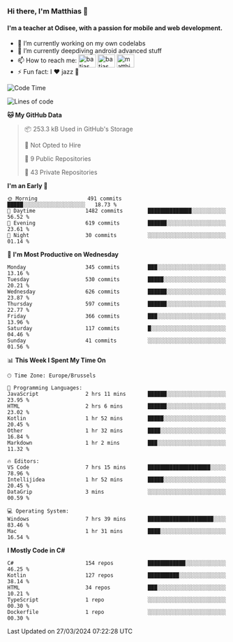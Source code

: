 ### Hi there, I'm Matthias 👋

#### I'm a teacher at Odisee, with a passion for mobile and web development.

- 🔭 I’m currently working on my own codelabs
- 🌱 I’m currently deepdiving android advanced stuff
- 📫 How to reach me: <a href="https://dev.to/batjas" target="_blank"><img align="center" src="https://raw.githubusercontent.com/rahuldkjain/github-profile-readme-generator/master/src/images/icons/Social/devto.svg" alt="batjas" height="30" width="40" /></a>
<a href="https://twitter.com/batjas" target="_blank"><img align="center" src="https://raw.githubusercontent.com/rahuldkjain/github-profile-readme-generator/master/src/images/icons/Social/twitter.svg" alt="batjas" height="30" width="40" /></a>
<a href="https://linkedin.com/in/matthiasdruwé" target="_blank"><img align="center" src="https://raw.githubusercontent.com/rahuldkjain/github-profile-readme-generator/master/src/images/icons/Social/linked-in-alt.svg" alt="matthiasdruwé" height="30" width="40" /></a>
- ⚡ Fun fact: I ❤ jazz 🎷


<!--START_SECTION:waka-->
![Code Time](http://img.shields.io/badge/Code%20Time-1%2C156%20hrs%2052%20mins-blue)

![Lines of code](https://img.shields.io/badge/From%20Hello%20World%20I%27ve%20Written-4.7%20million%20lines%20of%20code-blue)

**🐱 My GitHub Data** 

> 📦 253.3 kB Used in GitHub's Storage 
 > 
> 🚫 Not Opted to Hire
 > 
> 📜 9 Public Repositories 
 > 
> 🔑 43 Private Repositories 
 > 
**I'm an Early 🐤** 

```text
🌞 Morning                491 commits         █████░░░░░░░░░░░░░░░░░░░░   18.73 % 
🌆 Daytime                1482 commits        ██████████████░░░░░░░░░░░   56.52 % 
🌃 Evening                619 commits         ██████░░░░░░░░░░░░░░░░░░░   23.61 % 
🌙 Night                  30 commits          ░░░░░░░░░░░░░░░░░░░░░░░░░   01.14 % 
```
📅 **I'm Most Productive on Wednesday** 

```text
Monday                   345 commits         ███░░░░░░░░░░░░░░░░░░░░░░   13.16 % 
Tuesday                  530 commits         █████░░░░░░░░░░░░░░░░░░░░   20.21 % 
Wednesday                626 commits         ██████░░░░░░░░░░░░░░░░░░░   23.87 % 
Thursday                 597 commits         ██████░░░░░░░░░░░░░░░░░░░   22.77 % 
Friday                   366 commits         ███░░░░░░░░░░░░░░░░░░░░░░   13.96 % 
Saturday                 117 commits         █░░░░░░░░░░░░░░░░░░░░░░░░   04.46 % 
Sunday                   41 commits          ░░░░░░░░░░░░░░░░░░░░░░░░░   01.56 % 
```


📊 **This Week I Spent My Time On** 

```text
🕑︎ Time Zone: Europe/Brussels

💬 Programming Languages: 
JavaScript               2 hrs 11 mins       ██████░░░░░░░░░░░░░░░░░░░   23.95 % 
HTML                     2 hrs 6 mins        ██████░░░░░░░░░░░░░░░░░░░   23.02 % 
Kotlin                   1 hr 52 mins        █████░░░░░░░░░░░░░░░░░░░░   20.45 % 
Other                    1 hr 32 mins        ████░░░░░░░░░░░░░░░░░░░░░   16.84 % 
Markdown                 1 hr 2 mins         ███░░░░░░░░░░░░░░░░░░░░░░   11.32 % 

🔥 Editors: 
VS Code                  7 hrs 15 mins       ████████████████████░░░░░   78.96 % 
Intellijidea             1 hr 52 mins        █████░░░░░░░░░░░░░░░░░░░░   20.45 % 
DataGrip                 3 mins              ░░░░░░░░░░░░░░░░░░░░░░░░░   00.59 % 

💻 Operating System: 
Windows                  7 hrs 39 mins       █████████████████████░░░░   83.46 % 
Mac                      1 hr 31 mins        ████░░░░░░░░░░░░░░░░░░░░░   16.54 % 
```

**I Mostly Code in C#** 

```text
C#                       154 repos           ████████████░░░░░░░░░░░░░   46.25 % 
Kotlin                   127 repos           ██████████░░░░░░░░░░░░░░░   38.14 % 
HTML                     34 repos            ███░░░░░░░░░░░░░░░░░░░░░░   10.21 % 
TypeScript               1 repo              ░░░░░░░░░░░░░░░░░░░░░░░░░   00.30 % 
Dockerfile               1 repo              ░░░░░░░░░░░░░░░░░░░░░░░░░   00.30 % 
```




 Last Updated on 27/03/2024 07:22:28 UTC
<!--END_SECTION:waka-->
